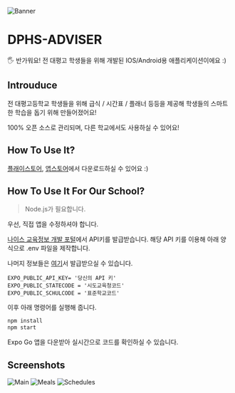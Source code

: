 ![Banner](/public/banner.png)

# DPHS-ADVISER

🖐️ 반가워요! 전 대평고 학생들을 위해 개발된 IOS/Android용 애플리케이션이에요 :)

## Introuduce

전 대평고등학교 학생들을 위해 급식 / 시간표 / 플래너 등등을 제공해
학생들의 스마트한 학습을 돕기 위해 만들어졌어요!

100% 오픈 소스로 관리되며,
다른 학교에서도 사용하실 수 있어요!

## How To Use It?

[플래이스토어](), [앱스토어]()에서 다운로드하실 수 있어요 :)

## How To Use It For Our School?

> Node.js가 필요합니다.

우선, 직접 앱을 수정하셔야 합니다.

[나이스 교육정보 개발 포털](https://open.neis.go.kr)에서 API키를 발급받습니다.
해당 API 키를 이용해 아래 양식으로 .env 파일을 제작합니다.

나머지 정보들은 [여기](https://open.neis.go.kr/portal/data/service/selectServicePage.do?page=1&rows=10&sortColumn=&sortDirection=&infId=OPEN17020190531110010104913&infSeq=2&cateId=A0001)서 발급받으실 수 있습니다.

```env
EXPO_PUBLIC_API_KEY= '당신의 API 키'
EXPO_PUBLIC_STATECODE = '시도교육청코드'
EXPO_PUBLIC_SCHULCODE = '표준학교코드'
```

이후 아래 명령어를 실행해 줍니다.

```cmd
npm install
npm start
```

Expo Go 앱을 다운받아 실시간으로 코드를 확인하실 수 있습니다.

## Screenshots

![Main](/public/main.png)
![Meals](/public/meals.png)
![Schedules](/public/schedules.png)
